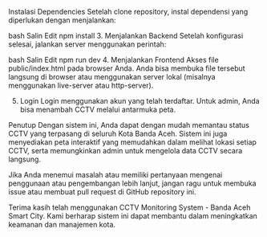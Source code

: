 Instalasi Dependencies
Setelah clone repository, instal dependensi yang diperlukan dengan menjalankan:

bash
Salin
Edit
npm install
3. Menjalankan Backend
Setelah konfigurasi selesai, jalankan server menggunakan perintah:

bash
Salin
Edit
npm run dev
4. Menjalankan Frontend
Akses file public/index.html pada browser Anda. Anda bisa membuka file tersebut langsung di browser atau menggunakan server lokal (misalnya menggunakan live-server atau http-server).

5. Login
Login menggunakan akun yang telah terdaftar. Untuk admin, Anda bisa menambah CCTV melalui antarmuka peta.

Penutup
Dengan sistem ini, Anda dapat dengan mudah memantau status CCTV yang terpasang di seluruh Kota Banda Aceh. Sistem ini juga menyediakan peta interaktif yang memudahkan dalam melihat lokasi setiap CCTV, serta memungkinkan admin untuk mengelola data CCTV secara langsung.

Jika Anda menemui masalah atau memiliki pertanyaan mengenai penggunaan atau pengembangan lebih lanjut, jangan ragu untuk membuka issue atau membuat pull request di GitHub repository ini.

Terima kasih telah menggunakan CCTV Monitoring System - Banda Aceh Smart City. Kami berharap sistem ini dapat membantu dalam meningkatkan keamanan dan manajemen kota.
